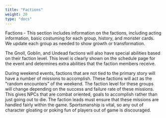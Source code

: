 ```yaml
---
title: "Factions"
weight: 20
type: "docs"
---
```


Factions - This section includes information on the factions, including acting information, basic costuming for each group, history, and monster cards.  We update each group as needed to show growth or transformation.

The Gnoll, Goblin, and Undead factions will also have special abilities based on their faction level. This level is clearly shown on the schedule page for the event and determines extra abilities that the faction members receive.

During weekend events, factions that are not tied to the primary story will have a number of missions to accomplish. These factions will act as the "random encounters" of the weekend. The faction level for these groups will change depending on the success and failure rate of these missions.  This gives NPCs that are combat oriented, goals to accomplish rather than just going out to die. The faction leads must ensure that these missions are handled fairly within the game. Sportsmanship is vital, so any out of character gloating or poking fun of players out of game is discouraged.
